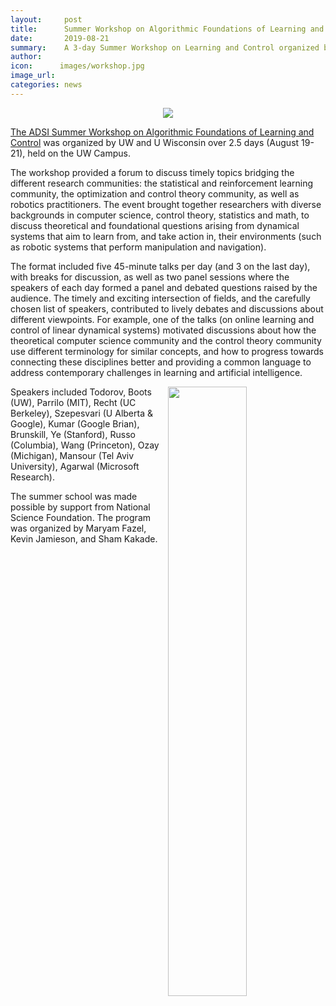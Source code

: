 ```yaml
---
layout:     post
title:      Summer Workshop on Algorithmic Foundations of Learning and Control
date:       2019-08-21
summary:    A 3-day Summer Workshop on Learning and Control organized by ADSI. It includes 13 talks and 2 panel sessions.
author:     
icon:      images/workshop.jpg
image_url:  
categories: news
---
```


<center><img src="http://ads-institute.uw.edu/images/workshop.jpg"></center>

[The ADSI Summer Workshop on Algorithmic Foundations of Learning and Control](https://ajwagen.github.io/adsi_learning_and_control/) was organized by UW and U Wisconsin over 2.5 days (August 19-21), held on the UW Campus. 

The workshop provided a forum to discuss timely topics bridging the different research communities: the statistical and reinforcement learning community, the optimization and control theory community, as well as robotics practitioners. The event brought together researchers with diverse backgrounds in computer science, control theory, statistics and math, to discuss theoretical and foundational questions arising from dynamical systems that aim to learn from, and take action in, their environments (such as robotic systems that perform manipulation and navigation).

The format included five 45-minute talks per day (and 3 on the last day), with breaks for discussion, as well as two panel sessions where the speakers of each day formed a panel and debated questions raised by the audience. The timely and exciting intersection of fields, and the carefully chosen list of speakers, contributed to lively debates and discussions about different viewpoints. For example, one of the talks (on online learning and control of linear dynamical systems) motivated discussions about how the theoretical computer science community and the control theory community use different terminology for similar concepts, and how to progress towards connecting these disciplines better and providing a common language to address contemporary challenges in learning and artificial intelligence. 

<img style="float: right; width:50%;" src="http://ads-institute.uw.edu/images/workshop2.jpg">

Speakers included Todorov, Boots (UW), Parrilo (MIT), Recht (UC Berkeley), Szepesvari (U Alberta & Google), Kumar (Google Brian), Brunskill, Ye (Stanford), Russo (Columbia), Wang (Princeton), Ozay (Michigan), Mansour (Tel Aviv University), Agarwal (Microsoft Research). 

The summer school was made possible by support from National Science Foundation. The program was organized by Maryam Fazel, Kevin Jamieson, and Sham Kakade.

